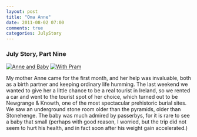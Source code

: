 ```yaml
---
layout: post
title: "Oma Anne"
date: 2011-08-02 07:00
comments: true
categories: JulyStory
---
```


### July Story, Part Nine

[![Anne and Baby][31]][31a]
[![With Pram][32]][32a]


My mother Anne came for the first month, and her help was invaluable,
both as a birth partner and keeping ordinary life humming. <!--more--> The last
weekend we wanted to give her a little chance to be a real tourist in
Ireland, so we rented a car and went to the tourist spot of her
choice, which turned out to be Newgrange & Knowth, one of the most
spectacular prehistoric burial sites. We saw an underground stone room
older than the pyramids, older than Stonehenge. The baby was much
admired by passerbys, for it is rare to see a baby that small
(perhaps with good reason, I worried, but the trip did not seem to
hurt his health, and in fact soon after his weight gain accelerated.) 




[31]: https://lh4.googleusercontent.com/-HjZLaO43Js4/TkK7p1kuklI/AAAAAAAADgA/VFeOtDvGM8c/s400/IMG_8603.jpg
[31a]: https://picasaweb.google.com/lh/photo/Y4VpGx-A-x1KJLpw6mCf9YJ35BGm6sSypNLNdcLlep0?feat=directlink

[32]: https://lh3.googleusercontent.com/-dnrKxASGOi0/TkK7jP5AKHI/AAAAAAAADf4/ydHm101zW_M/s400/IMG_8554.jpg
[32a]: https://picasaweb.google.com/lh/photo/Gc1RYIEpVEbUH57nuFeyJoJ35BGm6sSypNLNdcLlep0?feat=directlink